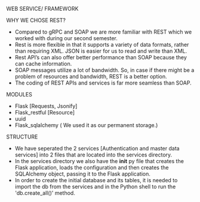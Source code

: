 WEB SERVICE/ FRAMEWORK


WHY WE CHOSE REST?

- Compared to gRPC and SOAP we are more familiar with REST which we worked with during our second semester.
- Rest is more flexible in that it supports a variety of data formats, rather than requiring XML. JSON is easier for us to read and write than XML.
- Rest API’s can also offer better performance than SOAP because they can cache information.
- SOAP messages utilize a lot of bandwidth. So, in case if there might be a problem of resources and bandwidth, REST is a better option. 
- The coding of REST APIs and services is far more seamless than SOAP. 



MODULES
- Flask [Requests, Jsonify]
- Flask_restful [Resource]
- uuid
- Flask_sqlalchemy ( We used it as our permanent storage.)

STRUCTURE
- We have seperated the 2 services [Authentication and master data services] into 2 files that are located into the services directory. 
- In the services directory we also have the __init__ py file that creates the Flask application, loads the configuration and then creates the SQLAlchemy object, passing it to the Flask application.
- In order to create the initial database and its tables, it is needed to import the db from the services and in the Python shell to run the 'db.create_all()' method.
